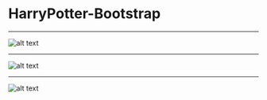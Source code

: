 # HarryPotter-Bootstrap

___

![alt text](https://cdn.discordapp.com/attachments/634120907262263298/758742365451059200/unknown.png "Harry Potter preview web")

___

![alt text](https://cdn.discordapp.com/attachments/634120907262263298/758742424335155240/unknown.png "Harry Potter mobile preview")

___

![alt text](https://cdn.discordapp.com/attachments/634120907262263298/758742550818586644/unknown.png "Harry Potter modal preview")
